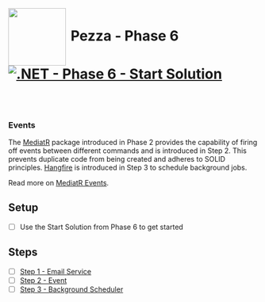 <img align="left" width="116" height="116" src="pezza-logo.png" />

# &nbsp;**Pezza - Phase 6** [![.NET - Phase 6 - Start Solution](https://github.com/entelect-incubator/.NET/actions/workflows/dotnet-phase6-startsolution.yml/badge.svg)](https://github.com/entelect-incubator/.NET/actions/workflows/dotnet-phase6-startsolution.yml)

<br/><br/>

### **Events**

The [MediatR](https://github.com/jbogard/MediatR) package introduced in Phase 2 provides the capability of firing off events between different commands and is introduced in Step 2. This prevents duplicate code from being created and adheres to SOLID principles. [Hangfire](https://www.hangfire.io) is introduced in Step 3 to schedule background jobs.

Read more on [MediatR Events](https://ardalis.com/immediate-domain-event-salvation-with-mediatr/).

## **Setup**

- [ ] Use the Start Solution from Phase 6 to get started

## **Steps**

- [ ] [Step 1 - Email Service](https://github.com/entelect-incubator/.NET/tree/master/Phase%206/Step%201)
- [ ] [Step 2 - Event](https://github.com/entelect-incubator/.NET/tree/master/Phase%206/Step%202)
- [ ] [Step 3 - Background Scheduler](https://github.com/entelect-incubator/.NET/tree/master/Phase%206/Step%203)